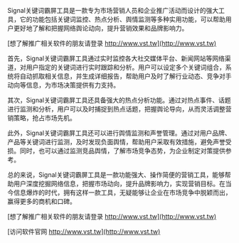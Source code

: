Signal关键词霸屏工具是一款专为市场营销人员和企业推广活动而设计的强大工具，它的功能包括关键词监控、热点分析、舆情监测等多种实用功能，可以帮助用户更好地了解和把握网络舆论动向，提升营销效果和品牌影响力。

[想了解推广相关软件的朋友请登录 http://www.vst.tw](http://www.vst.tw)

首先，Signal关键词霸屏工具通过实时监控各大社交媒体平台、新闻网站等网络渠道，对用户指定的关键词进行实时跟踪和分析。用户可以设定多个关键词组合，系统将自动抓取相关信息，并生成详细报告，帮助用户及时了解行业动态、竞争对手动向等信息，为市场决策提供有力支持。

其次，Signal关键词霸屏工具还具备强大的热点分析功能。通过对热点事件、话题进行监测和分析，用户可以及时捕捉到热点话题，把握舆论导向，从而灵活调整营销策略，抢占市场先机。

此外，Signal关键词霸屏工具还可以进行舆情监测和声誉管理。通过对用户品牌、产品等关键词进行监测，及时发现负面舆情，帮助用户采取有效措施，避免声誉受损。同时，也可以通过监测竞品舆情，了解市场竞争态势，为企业制定对策提供参考。

总的来说，Signal关键词霸屏工具是一款功能强大、操作简便的营销工具，能够帮助用户深度挖掘网络信息，把握市场动向，提升品牌影响力，实现营销目标。在当今信息爆炸的时代，拥有这样一款工具，无疑能够让企业在市场竞争中脱颖而出，赢得更多的商机和口碑。

[想了解推广相关软件的朋友请登录 http://www.vst.tw](http://www.vst.tw)


[访问软件官网 http://www.vst.tw](http://www.vst.tw)
